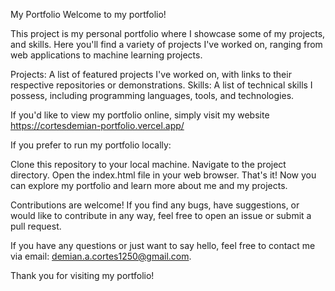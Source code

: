 My Portfolio
Welcome to my portfolio!

This project is my personal portfolio where I showcase some of my projects, and skills. Here you'll find a variety of projects I've worked on, ranging from web applications to machine learning projects.

Projects: A list of featured projects I've worked on, with links to their respective repositories or demonstrations.
Skills: A list of technical skills I possess, including programming languages, tools, and technologies.

If you'd like to view my portfolio online, simply visit my website https://cortesdemian-portfolio.vercel.app/

If you prefer to run my portfolio locally:

Clone this repository to your local machine.
Navigate to the project directory.
Open the index.html file in your web browser.
That's it! Now you can explore my portfolio and learn more about me and my projects.

Contributions are welcome! If you find any bugs, have suggestions, or would like to contribute in any way, feel free to open an issue or submit a pull request.

If you have any questions or just want to say hello, feel free to contact me via email: demian.a.cortes1250@gmail.com.

Thank you for visiting my portfolio!
